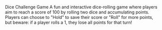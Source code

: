 Dice Challenge Game
A fun and interactive dice-rolling game where players aim to reach a score of 100 by rolling two dice and accumulating points. Players can choose to "Hold" to save their score or "Roll" for more points, but beware: if a player rolls a 1, they lose all points for that turn!

